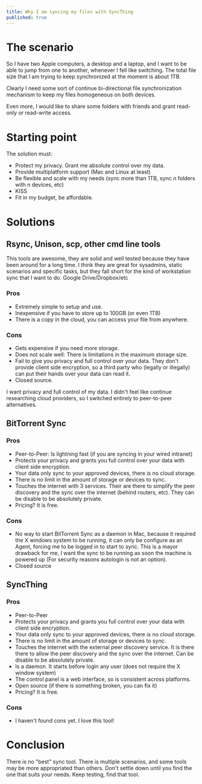 ```yaml
---
title: Why I am syncing my files with SyncThing
published: true
---
```

# The scenario

So I have two Apple computers, a desktop and a laptop, and I want to be able to jump from one to another, whenever I fell like switching. The total file size that I am trying to keep synchronized at the moment is about 1TB. 

Clearly I need some sort of continue bi-directional file synchronization mechanism to keep my files homogeneous on both devices.

Even more, I would like to share some folders with friends and grant read-only or read-write access.

# Starting point

The solution must:
- Protect my privacy. Grant me absolute control over my data.
- Provide multiplatform support (Mac and Linux at least)
- Be flexible and scale with my needs (sync more than 1TB, sync n folders with n devices, etc)
- KISS
- Fit in my budget, be affordable.

# Solutions

## Rsync, Unison, scp, other cmd line tools

This tools are awesome, they are solid and well tested because they have been around for a long time. I think they are great for sysadmins, static scenarios and specific tasks, but they fall short for the kind of workstation sync that I want to do.
Google Drive/Dropbox/etc

### Pros
- Extremely simple to setup and use.
- Inexpensive if you have to store up to 100GB (or even 1TB)
- There is a copy in the cloud, you can access your file from anywhere.
### Cons
- Gets expensive if you need more storage.
- Does not scale well: There is limitations in the maximum storage size.
- Fail to give you privacy and full control over your data. They don't provide client side encryption, so a third party who (legally or illegally) can put their hands over your data can read it.
- Closed source. 

I want privacy and full control of my data. I didn't feel like continue researching cloud providers, so I switched entirely to peer-to-peer alternatives. 

## BitTorrent Sync

### Pros
- Peer-to-Peer: Is lightning fast (if you are syncing in your wired intranet)
- Protects your privacy and grants you full control over your data with client side encryption.
- Your data only sync to your approved devices, there is no cloud storage.
- There is no limit in the amount of storage or devices to sync.
- Touches the internet with 3 services. Their are there to simplify the peer discovery and the sync over the internet (behind routers, etc). They can be disable to be absolutely private.
- Pricing? It is free.
### Cons
- No way to start BitTorrent Sync as a daemon in Mac, because it required the X windows system to be running, it can only be configure as an Agent, forcing me to be logged in to start to sync. This is a mayor drawback for me, I want the sync to be running as soon the machine is powered up (For security reasons autologin is not an option).
- Closed source

## SyncThing

### Pros
- Peer-to-Peer
- Protects your privacy and grants you full control over your data with client side encryption.
- Your data only sync to your approved devices, there is no cloud storage.
- There is no limit in the amount of storage or devices to sync.
- Touches the internet with the external peer discovery service. It is there there to allow the peer discovery and the sync over the internet. Can be disable to be absolutely private.
- Is a daemon. It starts before login any user (does not require the X window system)
- The control panel is a web interface, so is consistent across platforms.
- Open source (if there is something broken, you can fix it)
- Pricing? It is free.
### Cons
- I haven't found cons yet. I love this tool!

# Conclusion

There is no "best" sync tool. There is multiple scenarios, and some tools may be more appropriated than others. Don't settle down until you find the one that suits your needs. Keep testing, find that tool.